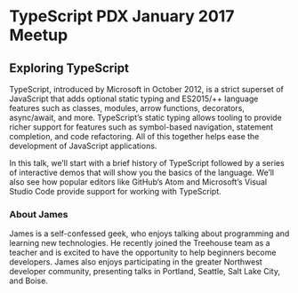 
# TypeScript PDX January 2017 Meetup

## Exploring TypeScript

TypeScript, introduced by Microsoft in October 2012, is a strict superset of JavaScript that adds optional static typing and ES2015/++ language features such as classes, modules, arrow functions, decorators, async/await, and more. TypeScript’s static typing allows tooling to provide richer support for features such as symbol-based navigation, statement completion, and code refactoring. All of this together helps ease the development of JavaScript applications.

In this talk, we’ll start with a brief history of TypeScript followed by a series of interactive demos that will show you the basics of the language. We’ll also see how popular editors like GitHub’s Atom and Microsoft’s Visual Studio Code provide support for working with TypeScript.

### About James

James is a self-confessed geek, who enjoys talking about programming and learning new technologies. He recently joined the Treehouse team as a teacher and is excited to have the opportunity to help beginners become developers. James also enjoys participating in the greater Northwest developer community, presenting talks in Portland, Seattle, Salt Lake City, and Boise.
